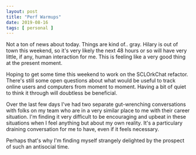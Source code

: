 ```yaml
---
layout: post
title: "Perf Warmups"
date: 2019-08-16
tags: [ personal ]
---
```


Not a ton of news about today. Things are kind of.. gray. Hilary is out of town this weekend, so it's very likely the next 48
hours or so will have very little, if any, human interaction for me. This is feeling like a very good thing at the present
moment.

Hoping to get some time this weekend to work on the SCLOrkChat refactor. There's still some open questions about what would
be useful to track online users and computers from moment to moment. Having a bit of quiet to think it through will doubtless
be beneficial.

Over the last few days I've had two separate gut-wrenching conversations with folks on my team who are in a very similar place
to me with their career situation. I'm finding it very difficult to be encouraging and upbeat in these situations when I
feel anything but about my own reality. It's a particulary draining conversation for me to have, even if it feels necessary.

Perhaps that's why I'm finding myself strangely delighted by the prospect of such an antisocial time.
